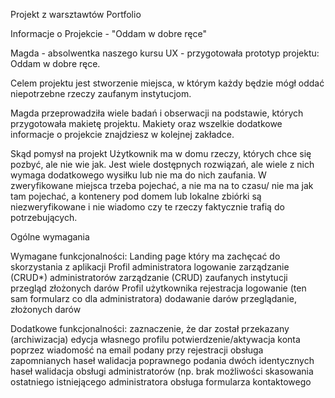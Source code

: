 Projekt z warsztawtów Portfolio

Informacje o Projekcie - "Oddam w dobre ręce"

Magda - absolwentka naszego kursu UX - przygotowała prototyp projektu: Oddam w dobre ręce.

Celem projektu jest stworzenie miejsca, w którym każdy będzie mógł oddać niepotrzebne rzeczy zaufanym instytucjom.

Magda przeprowadziła wiele badań i obserwacji na podstawie, których przygotowała makietę projektu. Makiety oraz wszelkie dodatkowe informacje o projekcie znajdziesz w kolejnej zakładce.

Skąd pomysł na projekt
Użytkownik ma w domu rzeczy, których chce się pozbyć, ale nie wie jak.
Jest wiele dostępnych rozwiązań, ale wiele z nich wymaga dodatkowego wysiłku lub nie ma do nich zaufania. W zweryfikowane miejsca trzeba pojechać, a nie ma na to czasu/ nie ma jak tam pojechać, a kontenery pod domem lub lokalne zbiórki są niezweryfikowane i nie wiadomo czy te rzeczy faktycznie trafią do potrzebujących.

Ogólne wymagania 

Wymagane funkcjonalności:
Landing page który ma zachęcać do skorzystania z aplikacji
Profil administratora
logowanie
zarządzanie (CRUD*) administratorów
zarządzanie (CRUD) zaufanych instytucji
przegląd złożonych darów
Profil użytkownika
rejestracja
logowanie (ten sam formularz co dla administratora)
dodawanie darów
przeglądanie, złożonych darów

Dodatkowe funkcjonalności:
zaznaczenie, że dar został przekazany (archiwizacja)
edycja własnego profilu
potwierdzenie/aktywacja konta poprzez wiadomość na email podany przy rejestracji
obsługa zapomnianych haseł
walidacja poprawnego podania dwóch identycznych haseł
walidacja obsługi administratorów (np. brak możliwości skasowania ostatniego istniejącego administratora
obsługa formularza kontaktowego
